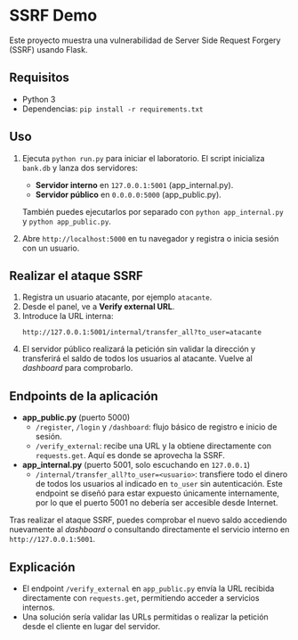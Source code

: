 # SSRF Demo

Este proyecto muestra una vulnerabilidad de Server Side Request Forgery (SSRF) usando Flask.

## Requisitos
- Python 3
- Dependencias: `pip install -r requirements.txt`

## Uso
1. Ejecuta `python run.py` para iniciar el laboratorio. El script inicializa `bank.db` y lanza dos servidores:
   - **Servidor interno** en `127.0.0.1:5001` (app_internal.py).
   - **Servidor público** en `0.0.0.0:5000` (app_public.py).
   
   También puedes ejecutarlos por separado con `python app_internal.py` y `python app_public.py`.
2. Abre `http://localhost:5000` en tu navegador y registra o inicia sesión con un usuario.

## Realizar el ataque SSRF
1. Registra un usuario atacante, por ejemplo `atacante`.
2. Desde el panel, ve a **Verify external URL**.
3. Introduce la URL interna:
   ```
   http://127.0.0.1:5001/internal/transfer_all?to_user=atacante
   ```
4. El servidor público realizará la petición sin validar la dirección y transferirá el saldo de todos los usuarios al atacante. Vuelve al *dashboard* para comprobarlo.

## Endpoints de la aplicación

- **app_public.py** (puerto 5000)
  - `/register`, `/login` y `/dashboard`: flujo básico de registro e inicio de sesión.
  - `/verify_external`: recibe una URL y la obtiene directamente con `requests.get`. Aquí es donde se aprovecha la SSRF.
- **app_internal.py** (puerto 5001, solo escuchando en `127.0.0.1`)
  - `/internal/transfer_all?to_user=<usuario>`: transfiere todo el dinero de todos los usuarios al indicado en `to_user` sin autenticación.
    Este endpoint se diseñó para estar expuesto únicamente internamente, por lo que el puerto 5001 no debería ser accesible desde Internet.

Tras realizar el ataque SSRF, puedes comprobar el nuevo saldo accediendo nuevamente al *dashboard* o consultando directamente el servicio interno en `http://127.0.0.1:5001`.

## Explicación
- El endpoint `/verify_external` en `app_public.py` envía la URL recibida directamente con `requests.get`, permitiendo acceder a servicios internos.
- Una solución sería validar las URLs permitidas o realizar la petición desde el cliente en lugar del servidor.
